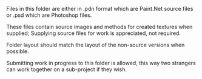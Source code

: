 Files in this folder are either in .pdn format which are Paint.Net source files or .psd which are Photoshop files. 

These files contain source images and methods for created textures when supplied; Supplying source files for work is appreciated, not required.

Folder layout should match the layout of the non-source versions when possible.

Submitting work in progress to this folder is allowed, this way two strangers can work together on a sub-project if they wish.
